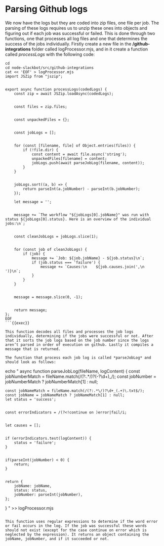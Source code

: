 # Parsing Github logs
We now have the logs but they are coded into zip files, one file per job. The parsing of these logs requires us to unzip these ones into objects and figuring out if each job was successful or failed. This is done through two functions, one that processes all log files and one that determines the success of the jobs individually. Firstly create a new file in the **/github-integrations** folder called logProcessor.mjs, and in it create a function called *processLogs* with the following code:

```
cd
cd node-slackbot/src/github-integrations
cat << 'EOF' > logProcessor.mjs
import JSZip from "jszip";


export async function processLogs(codedLogs) {
    const zip = await JSZip.loadAsync(codedLogs);


    const files = zip.files;


    const unpackedFiles = {};


    const jobLogs = [];


    for (const [filename, file] of Object.entries(files)) {
        if (!file.dir) {
            const content = await file.async('string');
            unpackedFiles[filename] = content;
            jobLogs.push(await parseJobLog(filename, content));
        }
    }


    jobLogs.sort((a, b) => {
        return parseInt(a.jobNumber) - parseInt(b.jobNumber);
    });
   
    let message = '';


    message += `The workflow "${jobLogs[0].jobName}" was run with status ${jobLogs[0].status}. Here is an overview of the individual jobs:\n`;


    const cleanJobLogs = jobLogs.slice(1);


    for (const job of cleanJobLogs) {
        if (job) {
            message += `Job: ${job.jobName} - ${job.status}\n`;
            if (job.status === 'failure') {
                message += `Causes:\n    ${job.causes.join(',\n    ')}\n`;
            }
        }
    }


    message = message.slice(0, -1);


    return message;
};
EOF
```{{exec}}

This function decodes all files and processes the job logs individually, determining if the jobs were successful or not. After that it sorts the job logs based on the job number since the logs aren’t parsed in order of execution on github. Lastly it compiles a message that is returned.

The function that process each job log is called *parseJobLog* and should look as follows:

```
echo "
async function parseJobLog(fileName, logContent) {
    const jobNumberMatch = fileName.match(/(?:.*\/)?(-?\d+)_/);
    const jobNumber = jobNumberMatch ? jobNumberMatch[1] : null;


    const jobNameMatch = fileName.match(/(?:.*\/)?\d+_(.+)\.txt$/);
    const jobName = jobNameMatch ? jobNameMatch[1] : null;
    let status = 'success';


    const errorIndicators = /(?<!continue on )error|fail/i;


    let causes = [];


    if (errorIndicators.test(logContent)) {
        status = 'failure';
    }


    if(parseInt(jobNumber) < 0) {
        return;
    }


    return {
        jobName: jobName,
        status: status,
        jobNumber: parseInt(jobNumber),
    };
}
" >> logProcessor.mjs
```{{exec}}

This function uses regular expressions to determine if the word error or fail occurs in the log. If the job was successful these words should not exist (except for the case continue on error which is neglected by the expression). It returns an object containing the jobName, jobNumber, and if it succeeded or not.